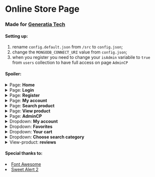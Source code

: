 # Online Store Page

### Made for [Generatia Tech](https://generatiatech.ro/)

#### Setting up:

1. rename `config.default.json` from `/src` to `config.json`;
2. change the `MONGODB_CONNECT_URI` value from `config.json`;
3. when you register you need to change your `isAdmin` variabile to `true` from `users` collection to have full access on page `AdminCP`

#### Spoiler:

<details>
    <summary>Page: <b>Home</b></summary>
    <img src="https://i.imgur.com/A6bhrcm.png"/>
</details>

<details>
    <summary>Page: <b>Login</b></summary>
    <img src="https://i.imgur.com/REe6th4.png"/>
</details>

<details>
    <summary>Page: <b>Register</b></summary>
    <img src="https://i.imgur.com/Elhqxqa.png"/>
</details>

<details>
    <summary>Page: <b>My account</b></summary>
    <img src="https://i.imgur.com/dDxfCPn.png"/>
</details>

<details>
    <summary>Page: <b>Search product</b></summary>
    <img src="https://i.imgur.com/7NUB9Ll.png"/>
</details>

<details>
    <summary>Page: <b>View product</b></summary>
    <img src="https://i.imgur.com/UW8M4eG.png"/>
</details>

<details>
    <summary>Page: <b>AdminCP</b></summary>
    <img src="https://i.imgur.com/15o5Flv.png"/>
</details>

<details>
    <summary>Dropdown: <b>My account</b></summary>
    <img src="https://i.imgur.com/G43khM1.png"/>
</details>

<details>
    <summary>Dropdown: <b>Favorites</b></summary>
    <img src="https://i.imgur.com/gAqxgJ4.png"/>
</details>

<details>
    <summary>Dropdown: <b>Your cart</b></summary>
    <img src="https://i.imgur.com/B23r7Bm.png"/>
</details>

<details>
    <summary>Dropdown: <b>Choose search category</b></summary>
    <img src="https://i.imgur.com/PnkM9Ao.png"/>
</details>

<details>
    <summary>View-product: <b>reviews</b></summary>
    <img src="https://i.imgur.com/M1KfRWp.png"/>
</details>

#### Special thanks to:
<li><a href="https://fontawesome.com/">Font Awesome</a></li>
<li><a href="https://sweetalert2.github.io/">Sweet Alert 2</a></li>